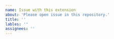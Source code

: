 ```yaml
---
name: Issue with this extension
about: 'Please open issue in this repository.'
title: ''
lables: ''
assignees: ''
---
```

